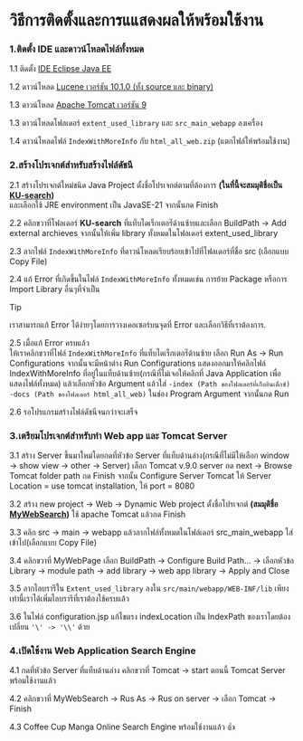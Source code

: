 # วิธีการติดตั้งและการแแสดงผลให้พร้อมใช้งาน
### 1.ติดตั้ง IDE และดาวน์โหลดไฟล์ทั้งหมด
1.1 ติดตั้ง [IDE Eclipse Java EE](https://www.eclipse.org/downloads/packages/release/2024-12/r/eclipse-ide-enterprise-java-and-web-developers)

1.2 ดาวน์โหลด [Lucene เวอร์ชัน 10.1.0 (ทั้ง source และ binary)](https://lucene.apache.org)

1.3 ดาวน์โหลด [Apache Tomcat เวอร์ชัน 9](http://tomcat.apache.org/)

1.3 ดาวน์โหลดโฟลเดอร์ ``extent_used_library`` และ ``src_main_webapp`` ลงเครื่อง

1.4 ดาวน์โหลดไฟล์ ``IndexWithMoreInfo`` กับ ``html_all_web.zip`` (แตกไฟล์ให้พร้อมใช้งาน)

### 2.สร้างโปรเจกต์สำหรับสร้างไฟล์ดัชนี
2.1 สร้างโปรเจกต์ใหม่ชนิด Java Project ตั้งชื่อโปรเจกต์ตามที่ต้องการ **(ในที่นี้จะสมมุติชื่อเป็น <ins>KU-search</ins>)**  
และเลือกใช้ JRE environment เป็น JavaSE-21 จากนั้นกด Finish

2.2 คลิกขวาที่โฟลเดอร์ **KU-search** ที่แท็บไดเร็กเตอร๊่ด้านซ้ายและเลือก BuildPath -> Add external archieves จากนั้นให้เพิ่ม library ทั้งหมดในโฟลเดอร์ extent_used_library

2.3 ลากไฟล์ ``IndexWithMoreInfo`` ที่ดาวน์โหลดเรียบร้อยเข้าไปที่โฟลเดอร์ที่ชื่อ src (เลือกแบบ Copy File)

2.4 แก้ Error ที่เกิดขึ้นในไฟล์ ``IndexWithMoreInfo`` ทั้งหมดเช่น การย้าย Package หรือการ Import Library อื่นๆที่จำเป็น
> [!TIP]
> เราสามารถแก้ Error ได้ง่ายๆโดยการวางเคอเซอร์บนจุดที่ Error และเลือกวิธีที่เราต้องการ.

2.5 เมื่อแก้ Error ครบแล้ว  
ให้เราคลิกขวาที่ไฟล์ ``IndexWithMoreInfo`` ที่แท็บไดเร็กเตอร๊่ด้านซ้าย เลือก Run As -> Run Configurations จากนั้นจะมีหน้าต่าง Run Configurations แสดงออกมาให้คลิกไฟล์ IndexWithMoreInfo ที่อยู่ในแท็บด้านซ้าย(กรณีที่ไม่เจอให้คลิกที่ Java Application เพื่อแสดงไฟล์ทั้งหมด) แล้วเลือกหัวข้อ Argument แล้วใส่ ``-index (Path ของโฟลเดอร์ที่เก็บอินเด็กซ์) -docs (Path ของโฟลเดอร์ html_all_web)`` ในช่อง Program Argument จากนั้นกด Run

2.6 รอโปรแกรมสร้างไฟล์ดัชนีจนกว่าจะเสร็จ
### 3.เตรียมโปรเจกต์สำหรับทำ Web app และ Tomcat Server
3.1 สร้าง Server ขึ้นมาใหม่โดยกดที่หัวข้อ Server ที่แท็บด้านล่าง(กรณีที่ไม่มีให้เลือก window -> show view -> other -> Server) เลือก Tomcat v.9.0 server กด next -> Browse Tomcat folder path กด Finish 
จากนั้น Configure Server Tomcat ให้ Server Location = use tomcat installation, ให้ port = 8080

3.2 สร้าง new project -> Web -> Dynamic Web project ตั้งชื่อโปรเจกต์ **(สมมุติชื่อ <ins>MyWebSearch</ins>)** ใช้ apache Tomcat แล้วกด Finish

3.3 คลิก src -> main -> webapp แล้วลากไฟล์ทั้งหมดในโฟล์เดอร์ src_main_webapp ใส่เข้าไป(เลือกแบบ Copy File) 

3.4 คลิกขวาที่ MyWebPage เลือก BuildPath -> Configure Build Path... -> เลือกหัวข้อ Library -> module path -> add library -> web app library -> Apply and Close 

3.5 ลากไลบรารีใน ``Extent_used_library`` ลงใน ``src/main/webapp/WEB-INF/lib`` เพียงเท่านี้เราได้เพิ่มไลบรารีที่เราต้องใช้ครบแล้ว

3.6 ในไฟล์ configuration.jsp แก้ไขตรง indexLocation เป็น IndexPath ของเราโดยต้องเปลี่ยน ``'\' -> '\\'`` ด้วย

### 4.เปิดใช้งาน Web Application Search Engine
4.1 กดที่หัวข้อ Server ที่แท็บด้านล่าง คลิกขวาที่ Tomcat -> start ตอนนี้ Tomcat Server พร้อมใช้งานแล้ว

4.2 คลิกขวาที่ MyWebSearch -> Rus As -> Rus on server -> เลือก Tomcat -> Finish

4.3 Coffee Cup Manga Online Search Engine พร้อมใช้งานแล้ว :+1:
